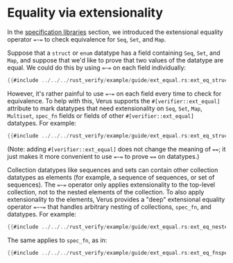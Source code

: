 # Equality via extensionality

In the [specification libraries](spec_lib.md) section,
we introduced the extensional equality operator `=~=`
to check equivalence for `Seq`, `Set`, and `Map`.

Suppose that a `struct` or `enum` datatype has a field containing `Seq`, `Set`, and `Map`,
and suppose that we'd like to prove that two values of the datatype are equal.
We could do this by using `=~=` on each field individually:

```rust
{{#include ../../../rust_verify/example/guide/ext_equal.rs:ext_eq_struct_fields}}
```

However, it's rather painful to use `=~=` on each field every time to check for equivalence.
To help with this, Verus supports the `#[verifier::ext_equal]` attribute
to mark datatypes that need extensionality on `Seq`, `Set`, `Map`, `Multiset`, `spec_fn`
fields or fields of other `#[verifier::ext_equal]` datatypes.  For example:

```rust
{{#include ../../../rust_verify/example/guide/ext_equal.rs:ext_eq_struct}}
```

(Note: adding `#[verifier::ext_equal]` does not change the meaning of `==`;
it just makes it more convenient to use `=~=` to prove `==` on datatypes.)

Collection datatypes like sequences and sets can contain other collection datatypes as elements
(for example, a sequence of sequences, or set of sequences).
The `=~=` operator only applies extensionality to the top-level collection,
not to the nested elements of the collection.
To also apply extensionality to the elements,
Verus provides a "deep" extensional equality operator `=~~=`
that handles arbitrary nesting of collections, `spec_fn`, and datatypes.
For example:

```rust
{{#include ../../../rust_verify/example/guide/ext_equal.rs:ext_eq_nested}}
```

The same applies to `spec_fn`, as in:

```rust
{{#include ../../../rust_verify/example/guide/ext_equal.rs:ext_eq_fnspec}}
```
